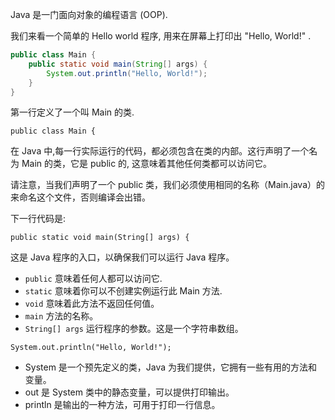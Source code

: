 Java 是一门面向对象的编程语言 (OOP). 

我们来看一个简单的 Hello world 程序, 用来在屏幕上打印出 "Hello, World!" .

```java
public class Main {
    public static void main(String[] args) {
        System.out.println("Hello, World!");
    }
}
```

第一行定义了一个叫 Main 的类.

```public class Main {```

在 Java 中,每一行实际运行的代码，都必须包含在类的内部。这行声明了一个名为 Main 的类，它是 public 的, 这意味着其他任何类都可以访问它。

请注意，当我们声明了一个 public 类，我们必须使用相同的名称（Main.java）的来命名这个文件，否则编译会出错。

下一行代码是:


```public static void main(String[] args) {```

这是 Java 程序的入口，以确保我们可以运行 Java 程序。 

- `public` 意味着任何人都可以访问它.
- `static` 意味着你可以不创建实例运行此 Main 方法.
- `void` 意味着此方法不返回任何值。
- `main` 方法的名称。
- `String[] args` 运行程序的参数。这是一个字符串数组。

`System.out.println("Hello, World!");`

- System 是一个预先定义的类，Java 为我们提供，它拥有一些有用的方法和变量。
- out 是 System 类中的静态变量，可以提供打印输出。
- println 是输出的一种方法，可用于打印一行信息。